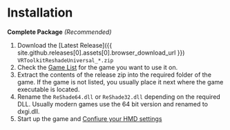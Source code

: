 ﻿---
---

Installation
=======

**Complete Package** *(Recommended)*

1. Download the [Latest Release]({{ site.github.releases[0].assets[0].browser_download_url }}) `VRToolkitReshadeUniversal_*.zip`
2. Check the [Game List](/gamelist.html) for the game you want to use it on.
3. Extract the contents of the release zip into the required folder of the game.
   If the game is not listed, you usually place it next where the game executable is located.
4. Rename the `ReShade64.dll` or `ReShade32.dll` depending on the required DLL.
   Usually modern games use the 64 bit version and renamed to dxgi.dll.
5. Start up the game and [Confiure your HMD settings](/configuration.html)
